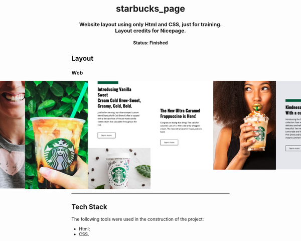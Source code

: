 <h1 align="center">starbucks_page</h1>
<h3 align="center">
  Website layout using only Html and CSS, just for training.
  <br/>
  Layout credits for Nicepage.
</h3>

<h4 align="center"> 
	 Status: Finished
</h4>

## Layout

### Web

<p align="center" style="display: flex; align-items: flex-start; justify-content: center;">
  <img alt="page screen" src="./assets/img/screen1.png" width="400px">
  <img alt="page screen" src="./assets/img/screen2.png" width="400px">
  <img alt="page screen" src="./assets/img/screen3.png" width="400px">
  <img alt="page screen" src="./assets/img/screen4.png" width="400px">
  <img alt="page screen" src="./assets/img/screen5.png" width="400px">
  <img alt="page screen" src="./assets/img/screen6.png" width="400px">
</p>

---

## Tech Stack

The following tools were used in the construction of the project:

- Html;
- CSS.
